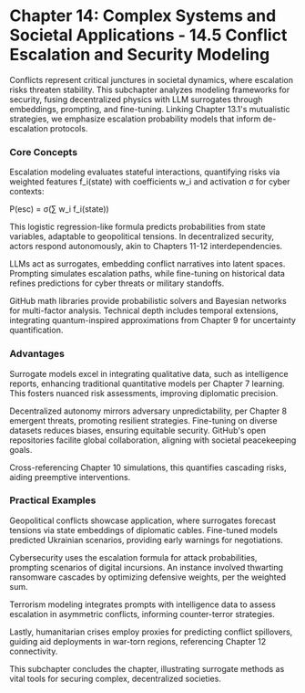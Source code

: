 # Chapter 14: Complex Systems and Societal Applications - 14.5 Conflict Escalation and Security Modeling

Conflicts represent critical junctures in societal dynamics, where escalation risks threaten stability. This subchapter analyzes modeling frameworks for security, fusing decentralized physics with LLM surrogates through embeddings, prompting, and fine-tuning. Linking Chapter 13.1's mutualistic strategies, we emphasize escalation probability models that inform de-escalation protocols.

### Core Concepts

Escalation modeling evaluates stateful interactions, quantifying risks via weighted features f_i(state) with coefficients w_i and activation σ for cyber contexts:

P(esc) = σ(∑ w_i f_i(state))

This logistic regression-like formula predicts probabilities from state variables, adaptable to geopolitical tensions. In decentralized security, actors respond autonomously, akin to Chapters 11-12 interdependencies.

LLMs act as surrogates, embedding conflict narratives into latent spaces. Prompting simulates escalation paths, while fine-tuning on historical data refines predictions for cyber threats or military standoffs.

GitHub math libraries provide probabilistic solvers and Bayesian networks for multi-factor analysis. Technical depth includes temporal extensions, integrating quantum-inspired approximations from Chapter 9 for uncertainty quantification.

### Advantages

Surrogate models excel in integrating qualitative data, such as intelligence reports, enhancing traditional quantitative models per Chapter 7 learning. This fosters nuanced risk assessments, improving diplomatic precision.

Decentralized autonomy mirrors adversary unpredictability, per Chapter 8 emergent threats, promoting resilient strategies. Fine-tuning on diverse datasets reduces biases, ensuring equitable security. GitHub's open repositories facilite global collaboration, aligning with societal peacekeeping goals.

Cross-referencing Chapter 10 simulations, this quantifies cascading risks, aiding preemptive interventions.

### Practical Examples

Geopolitical conflicts showcase application, where surrogates forecast tensions via state embeddings of diplomatic cables. Fine-tuned models predicted Ukrainian scenarios, providing early warnings for negotiations.

Cybersecurity uses the escalation formula for attack probabilities, prompting scenarios of digital incursions. An instance involved thwarting ransomware cascades by optimizing defensive weights, per the weighted sum.

Terrorism modeling integrates prompts with intelligence data to assess escalation in asymmetric conflicts, informing counter-terror strategies.

Lastly, humanitarian crises employ proxies for predicting conflict spillovers, guiding aid deployments in war-torn regions, referencing Chapter 12 connectivity.

This subchapter concludes the chapter, illustrating surrogate methods as vital tools for securing complex, decentralized societies.